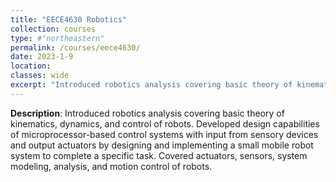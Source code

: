 ```yaml
---
title: "EECE4630 Robotics"
collection: courses
type: #"northeastern"
permalink: /courses/eece4630/ 
date: 2023-1-9
location: 
classes: wide
excerpt: "Introduced robotics analysis covering basic theory of kinematics, dynamics, and control of robots."
---
```


**Description**: Introduced robotics analysis covering basic theory of kinematics, dynamics, and control of robots. Developed design capabilities of microprocessor-based control systems with input from sensory devices and output actuators by designing and implementing a small mobile robot system to complete a specific task. Covered actuators, sensors, system modeling, analysis, and motion control of robots.